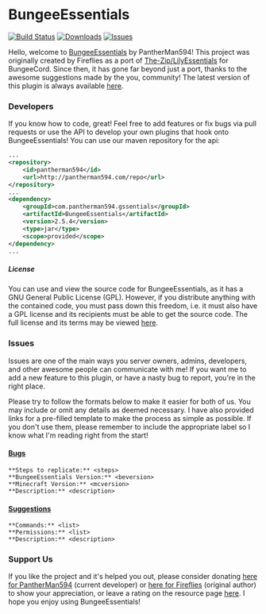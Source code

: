 BungeeEssentials
================

[![Build Status](http://ci.pantherman594.com/job/BungeeEssentials/badge/icon)](http://ci.pantherman594.com/job/BungeeEssentials/)
[![Downloads](https://img.shields.io/github/downloads/PantherMan594/BungeeEssentials/latest/total.svg)](https://github.com/PantherMan594/BungeeEssentials/releases/latest)
[![Issues](https://img.shields.io/github/issues/PantherMan594/BungeeEssentials.svg)](https://github.com/PantherMan594/BungeeEssentials/issues)

Hello, welcome to [BungeeEssentials](http://www.spigotmc.org/resources/bungeeessentials.1488/) by PantherMan594!
This project was originally created by Fireflies as a port of [The-Zip/LilyEssentials](https://github.com/The-Zip/LilyEssentials) for BungeeCord. Since then, it has gone far beyond just a port, thanks to the awesome suggestions made by the you, community! The latest version of this plugin is always available [here](http://ci.pantherman594.com/job/BungeeEssentials/lastSuccessfulBuild/artifact/target/BungeeEssentials.jar).

### Developers

If you know how to code, great! Feel free to add features or fix bugs via pull requests or use the API to develop your own plugins that hook onto BungeeEssentials! You can use our maven repository for the api:
```xml
...
<repository>
    <id>pantherman594</id>
    <url>http://pantherman594.com/repo</url>
</repository>
...
<dependency>
    <groupId>com.pantherman594.gssentials</groupId>
    <artifactId>BungeeEssentials</artifactId>
    <version>2.5.4</version>
    <type>jar</type>
    <scope>provided</scope>
</dependency>
...
```
##### License
You can use and view the source code for BungeeEssentials, as it has a GNU General Public License (GPL). However, if you distribute anything with the contained code, you must pass down this freedom, i.e. it must also have a GPL license and its recipients must be able to get the source code. The full license and its terms may be viewed [here][license].

### Issues

Issues are one of the main ways you server owners, admins, developers, and other awesome people can communicate with me! If you want me to add a new feature to this plugin, or have a nasty bug to report, you're in the right place.

Please try to follow the formats below to make it easier for both of us. You may include or omit any details as deemed necessary. I have also provided links for a pre-filled template to make the process as simple as possible. If you don't use them, please remember to include the appropriate label so I know what I'm reading right from the start!

#### [Bugs][bugs]

```
**Steps to replicate:** <steps>
**BungeeEssentials Version:** <beversion>
**Minecraft Version:** <mcversion>
**Description:** <description>
```

#### [Suggestions][suggestion]

```
**Commands:** <list>
**Permissions:** <list>
**Description:** <description>
```

### Support Us

If you like the project and it's helped you out, please consider donating [here for PantherMan594][donate] (current developer) or [here for Fireflies][donate2] (original author) to show your appreciation, or leave a rating on the resource page [here][resource]. I hope you enjoy using BungeeEssentials!

[donate]: https://www.paypal.me/PantherMan594
[donate2]: https://www.paypal.com/cgi-bin/webscr?hosted_button_id=2GM2W8Z9VHN94&item_name=BungeeEssentials+%28from+github.com%29&cmd=_s-xclick
[suggestion]: https://github.com/PantherMan594/BungeeEssentials/issues/new?title=A%20Suggestion&body=**Commands%3A**%20%3Clist%3E%0A**Permissions%3A**%20%3Clist%3E%0A**Description%3A**%20%3Cdescription%3E&labels=suggestion
[bugs]: https://github.com/PantherMan594/BungeeEssentials/issues/new?title=Bug%20Report&body=**Steps%20to%20replicate%3A**%20%3Csteps%3E%0A**BungeeEssentials%20Version%3A**%20%3Cbeversion%3E%0A**Minecraft%20Version%3A**%20%3Cmcversion%3E%0A**Description%3A**%20%3Cdescription%3E&labels=bug
[resource]: http://www.spigotmc.org/resources/bungeeessentials.1488/
[license]: https://github.com/PantherMan594/BungeeEssentials/blob/master/LICENSE